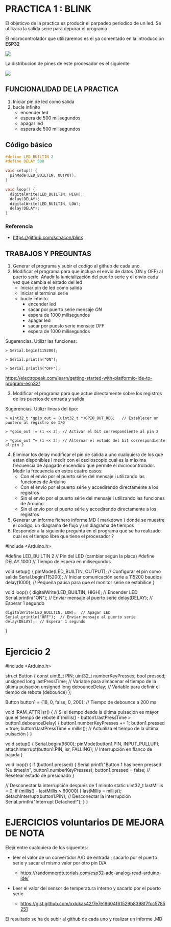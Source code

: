 # PRACTICA 1  :  BLINK

El objeticvo de la practica es producir el parpadeo periodico de un led. 
Se utilizara la salida serie  para depurar  el programa 

El microcontrolador que utilizaremos es el ya comentado en la introducción  **ESP32**

![](https://ae04.alicdn.com/kf/S8dee2f4cafc344e1b57ebc21ad5c11a4P.jpg?fit=600%2C600&ssl=1)



La distribucion de pines de este procesador  es el siguiente 

![](https://ae04.alicdn.com/kf/S61a9f7eb6ad3487ca95acc2f410157a35.jpg?resize=966%2C574&ssl=1)


## FUNCIONALIDAD DE LA PRACTICA

1. Iniciar pin de led como salida 
2. bucle infinito 
    * encender led  
    * espera de 500 milisegundos
    * apagar led 
    * espera de 500 milisegundos

## Código básico

```c
#define LED_BUILTIN 2
#define DELAY 500

void setup() {
  pinMode(LED_BUILTIN, OUTPUT);
}

void loop() {
  digitalWrite(LED_BUILTIN, HIGH);
  delay(DELAY);
  digitalWrite(LED_BUILTIN, LOW);
  delay(DELAY);
}

```

### Referencia

* https://github.com/schacon/blink

## TRABAJOS Y PREGUNTAS 

1. Generar el programa  y subir el codigo  al github de cada uno
2. Modificar el programa para que incluya el envio de datos (ON y OFF) al puerto serie.
    Añadir la iunicialización del puerto serie y el envio cada vez que cambia el estado del led
   - Iniciar pin de led como salida 
   - Iniciar el terminal serie                      
   - bucle infinito  
       * encender led  
       * sacar por puerto serie mensaje *ON*          
       * espera de 1000 milisegundos  
       * apagar led  
       * sacar por puesto serie mensaje *OFF*        
       * espera de 1000 milisegundos  
  
  Sugerencias. Utilizr las funciones:

    > Serial.begin(115200); 

    > Serial.println("ON"); 

    > Serial.println("OFF"); 


https://electropeak.com/learn/getting-started-with-platformio-ide-to-program-esp32/

3. Modificar el programa para que actue directamente sobre los registros de los puertos de entrada y salida
   
  Sugerencias. Utilizr lineas del tipo:

    > uint32_t *gpio_out = (uint32_t *)GPIO_OUT_REG;   // Establecer un puntero al registro de I/O
    
    > *gpio_out |= (1 << 2); // Activar el bit correspondiente al pin 2

    > *gpio_out ^= (1 << 2); // Alternar el estado del bit correspondiente al pin 2

4. Eliminar los delay modificar el pin de salida a uno cualquiera de los que estan disponibles i medir con el osciloscopio cual es la màxima frecuencia de apagado encendido que permite el microcontrolador. Medir la frecuencia en estos cuatro casos: 
   - Con el envio por el puerto série del mensaje i utilizando las funciones de Arduino
   - Con el envio por el puerto série y accedirendo directamente a los registros
   - Sin el envio por el puerto série del mensaje i utilizando las funciones de Arduino
   - Sin el envio por el puerto série y accedirendo directamente a los registros
5. Generar un informe fichero  informe.MD ( markdown ) donde se muestre el codigo, un diagrama de flujo y un diagrama de tiempos 
6. Responder a la siguiente pregunta en el programa que se ha realizado cual es el tiempo libre que tiene el procesador ?

#include <Arduino.h>

#define LED_BUILTIN 2  // Pin del LED (cambiar según la placa)
#define DELAY 1000  // Tiempo de espera en milisegundos

void setup() {
    pinMode(LED_BUILTIN, OUTPUT);  // Configurar el pin como salida
    Serial.begin(115200);  // Iniciar comunicación serie a 115200 baudios
    delay(1000);  // Pequeña pausa para que el monitor serie se estabilice
}

void loop() {
    digitalWrite(LED_BUILTIN, HIGH);  // Encender LED
    Serial.println("ON");  // Enviar mensaje al puerto serie
    delay(DELAY);  // Esperar 1 segundo

    digitalWrite(LED_BUILTIN, LOW);  // Apagar LED
    Serial.println("OFF");  // Enviar mensaje al puerto serie
    delay(DELAY);  // Esperar 1 segundo
}

# Ejercicio 2

#include <Arduino.h>

struct Button {
  const uint8_t PIN;
  uint32_t numberKeyPresses;
  bool pressed;
  unsigned long lastPressTime;  // Variable para almacenar el tiempo de la última pulsación
  unsigned long debounceDelay;  // Variable para definir el tiempo de rebote (debounce)
};

Button button1 = {18, 0, false, 0, 200};  // Tiempo de debounce a 200 ms

void IRAM_ATTR isr() {
  // Si el tiempo desde la última pulsación es mayor que el tiempo de rebote
  if (millis() - button1.lastPressTime > button1.debounceDelay) {
    button1.numberKeyPresses += 1;
    button1.pressed = true;
    button1.lastPressTime = millis();  // Actualiza el tiempo de la última pulsación
  }
}

void setup() {
  Serial.begin(9600);
  pinMode(button1.PIN, INPUT_PULLUP);
  attachInterrupt(button1.PIN, isr, FALLING);  // Interrupción en flanco de bajada
}

void loop() {
  if (button1.pressed) {
    Serial.printf("Button 1 has been pressed %u times\n", button1.numberKeyPresses);
    button1.pressed = false;  // Resetear estado de presionado
  }

  // Desconectar la interrupción después de 1 minuto
  static uint32_t lastMillis = 0;
  if (millis() - lastMillis > 60000) {
    lastMillis = millis();
    detachInterrupt(button1.PIN);  // Desconectar la interrupción
    Serial.println("Interrupt Detached!");
  }
}

# EJERCICIOS voluntarios  DE MEJORA DE NOTA

Elejir entre cualquiera de los siguentes:

* leer el valor de un convertidor  A/D  de entrada ; sacarlo por el puerto serie  y sacar el mismo valor  por otro pin  D/A

  - https://randomnerdtutorials.com/esp32-adc-analog-read-arduino-ide/

* Leer el valor del sensor de temperatura interno y sacarlo por el puerto serie 

  - https://gist.github.com/xxlukas42/7e7e18604f61529b8398f7fcc5785251

El resultado se ha de subir al github de cada uno y realizar un informe .MD 
